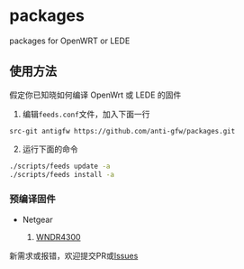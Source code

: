 # packages
packages for OpenWRT or LEDE

## 使用方法

假定你已知晓如何编译 OpenWrt 或 LEDE 的固件

1. 编辑`feeds.conf`文件，加入下面一行

```
src-git antigfw https://github.com/anti-gfw/packages.git
```

2. 运行下面的命令

```bash
./scripts/feeds update -a
./scripts/feeds install -a
```

### 预编译固件

* Netgear

    1. [WNDR4300](https://dl.ibrother.me/lede/targets/ar71xx/nand/)

新需求或报错，欢迎提交PR或[Issues](https://github.com/anti-gfw/packages/issues/new)

